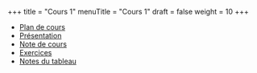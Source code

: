 +++
title = "Cours 1"
menuTitle = "Cours 1"
draft = false
weight = 10
+++

* [Plan de cours](http://info.uqam.ca/plan_cours/Automne%202019/INF1035.pdf)
* [Présentation](/INF1035/cours1/cours1_pres.pdf)
* [Note de cours](/INF1035/cours1/cours1_note_pres.pdf)
* [Exercices](/INF1035/cours1/cours1.zip)
* [Notes du tableau](/INF1035/cours1/cours1-tableau.pdf)